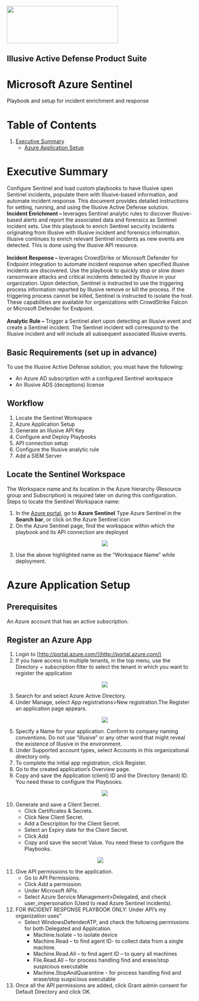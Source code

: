 
<p align="left">  
<img width="300" height="100" src="./Images/logo.jpg"> </a>
</p>

## Illusive Active Defense Product Suite

# Microsoft Azure Sentinel

  Playbook and setup for incident enrichment and response

# Table of Contents

1. [Executive Summary](#executive_summary)
   - [Azure Application Setup](#azureappsetup)

<a name="executive_summary">

# Executive Summary

Configure Sentinel and load custom playbooks to have Illusive open Sentinel incidents, populate them with Illusive-based information, and automate incident response.
This document provides detailed instructions for setting, running, and using the Illusive Active Defense solution.
   <br>
   <b>Incident Enrichment – </b>leverages Sentinel analytic rules to discover Illusive-based alerts and report the associated data and forensics as Sentinel incident sets. 
Use this playbook to enrich Sentinel security incidents originating from Illusive with Illusive incident and forensics information. Illusive continues to enrich relevant Sentinel incidents as new events are detected. This is done using the Illusive API resource.   
   <br>
<b>Incident Response – </b>leverages CrowdStrike or Microsoft Defender for Endpoint integration to automate incident response when specified Illusive incidents are discovered. 
Use the playbook to quickly stop or slow down ransomware attacks and critical incidents detected by Illusive in your organization. Upon detection, Sentinel is instructed to use the triggering process information reported by Illusive remove or kill the process. If the triggering process cannot be killed, Sentinel is instructed to isolate the host. These capabilities are available for organizations with CrowdStrike Falcon or Microsoft Defender for Endpoint.   
   <br>
<b>Analytic Rule –</b> Trigger a Sentinel alert upon detecting an Illusive event and create a Sentinel incident. The Sentinel incident will correspond to the Illusive incident and will include all subsequent associated Illusive events.
   <br>

 ## Basic Requirements (set up in advance) 
   
To use the Illusive Active Defense solution, you must have the following: 
- An Azure AD subscription with a configured Sentinel workspace
- An Illusive ADS (deceptions) license

## Workflow 
   
1.	Locate the Sentinel Workspace 
2.	Azure Application Setup
3.	Generate an Illusive API Key
4.	Configure and Deploy Playbooks
5.	API connection setup
6.	Configure the Illusive analytic rule
7.	Add a SIEM Server
   
## Locate the Sentinel Workspace
   
The Workspace name and its location in the Azure hierarchy (Resource group and Subscription) is required later on during this configuration.
   <br>
Steps to locate the Sentinel Workspace name:
   <br>
1. In the [Azure portal](https://portal.azure.com/), go to <b>Azure Sentinel</b>
   Type Azure Sentinel in the <b>Search bar</b>, or click on the Azure Sentinel icon
2. On the Azure Sentinel page, find the workspace within which the playbook and its API connection are deployed
   <p align="center">  
      <img src="./Images/Workspace.png"> </a>
   </p>
3. Use the above highlighted name as the “Workspace Name” while deployment.

<a name="azureappsetup">
   
# Azure Application Setup
   
## Prerequisites
   An Azure account that has an active subscription.
## Register an Azure App
   
1. Login to [http://portal.azure.com/](http://portal.azure.com/) 
2. If you have access to multiple tenants, in the top menu, use the Directory + subscription filter to select the tenant in which you want to register the application
   <p align="center">  
      <img src="./Images/app_registration.png"> </a>
   </p>
3. Search for and select Azure Active Directory.
4. Under Manage, select App registrations>New registration.The Register an application page appears.
   <p align="center">  
      <img src="./Images/app_name.png"> </a>
   </p>
5. Specify a Name for your application.
Conform to company naming conventions. Do not use “illusive” or any other word that might reveal the existence of Illusive in the environment. 
6. Under Supported account types, select Accounts in this organizational directory only.
7. To complete the initial app registration, click Register.
8. Go to the created application’s Overview page.
9. Copy and save the Application (client) ID and the Directory (tenant) ID. You need these to configure the Playbooks.
   <p align="center">  
      <img src="./Images/Certificates_and_Secrets.png"> </a>
   </p>
10. Generate and save a Client Secret. 
    - Click Certificates & Secrets.
    - Click New Client Secret.
    - Add a Description for the Client Secret.
    - Select an Expiry date for the Client Secret.
    - Click Add 
    - Copy and save the secret Value. You need these to configure the Playbooks.
   <p align="center">  
      <img src="./Images/API_Permission.png"> </a>
   </p>
   
11. Give API permissions to the application.
      - Go to API Permissions.
      - Click Add a permission.
      - Under Microsoft APIs.
      - Select Azure Service Management>Delegated, and check user_impersonation (Used to read Azure Sentinel incidents). 
12. FOR INCIDENT RESPONSE PLAYBOOK ONLY: Under API’s my organization uses”
     - Select WindowsDefenderATP, and check the following permissions for both Delegated and Application.
         - Machine.Isolate – to isolate device
         - Machine.Read – to find agent ID- to collect data from a single machine. 
         - Machine.Read.All – to find agent ID – to query all machines 
         - File.Read.All – for process handling find and erase/stop suspicious executable
         - Machine.StopAndQuarantine - for process handling find and erase/stop suspicious executable
13. Once all the API permissions are added, click Grant admin consent for Default Directory and click OK. 
